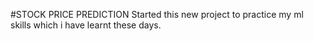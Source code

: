 #STOCK PRICE PREDICTION
Started this new project to practice my ml skills which i have learnt these days.
